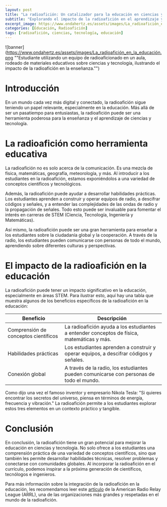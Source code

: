 ```yaml
---
layout: post
title: "La radioafición: Un catalizador para la educación en ciencias y tecnología"
subtitle: "Explorando el impacto de la radioafición en el aprendizaje y la enseñanza de ciencias y tecnología"
excerpt_image: https://www.ondahertz.es/assets/images/La_radioafición_en_la_educación.png
categories: [Educación, Radioafición]
tags: [radioafición, ciencias, tecnología, educación]
---
```


![banner](https://www.ondahertz.es/assets/images/La_radioafición_en_la_educación.png ""Estudiante utilizando un equipo de radioaficionado en un aula, rodeado de materiales educativos sobre ciencias y tecnología, ilustrando el impacto de la radioafición en la enseñanza."")

# Introducción

En un mundo cada vez más digital y conectado, la radioafición sigue teniendo un papel relevante, especialmente en la educación. Más allá de ser un pasatiempo para entusiastas, la radioafición puede ser una herramienta poderosa para la enseñanza y el aprendizaje de ciencias y tecnología.

# La radioafición como herramienta educativa

La radioafición no es solo acerca de la comunicación. Es una mezcla de física, matemáticas, geografía, meteorología, y más. Al introducir a los estudiantes en la radioafición, estamos exponiéndolos a una variedad de conceptos científicos y tecnológicos.

Además, la radioafición puede ayudar a desarrollar habilidades prácticas. Los estudiantes aprenden a construir y operar equipos de radio, a descifrar códigos y señales, y a entender las complejidades de las ondas de radio y la propagación de señales. Todo esto puede ser invaluable para fomentar el interés en carreras de STEM (Ciencia, Tecnología, Ingeniería y Matemáticas).

Así mismo, la radioafición puede ser una gran herramienta para enseñar a los estudiantes sobre la ciudadanía global y la cooperación. A través de la radio, los estudiantes pueden comunicarse con personas de todo el mundo, aprendiendo sobre diferentes culturas y perspectivas.

# El impacto de la radioafición en la educación

La radioafición puede tener un impacto significativo en la educación, especialmente en áreas STEM. Para ilustrar esto, aquí hay una tabla que muestra algunos de los beneficios específicos de la radioafición en la educación:

| Beneficio | Descripción |
| --- | --- |
| Comprensión de conceptos científicos | La radioafición ayuda a los estudiantes a entender conceptos de física, matemáticas y más. |
| Habilidades prácticas | Los estudiantes aprenden a construir y operar equipos, a descifrar códigos y señales. |
| Conexión global | A través de la radio, los estudiantes pueden comunicarse con personas de todo el mundo. |

Como dijo una vez el famoso inventor y empresario Nikola Tesla: "Si quieres encontrar los secretos del universo, piensa en términos de energía, frecuencia y vibración." La radioafición permite a los estudiantes explorar estos tres elementos en un contexto práctico y tangible.

# Conclusión

En conclusión, la radioafición tiene un gran potencial para mejorar la educación en ciencias y tecnología. No solo ofrece a los estudiantes una comprensión práctica de una variedad de conceptos científicos, sino que también les permite desarrollar habilidades técnicas, resolver problemas y conectarse con comunidades globales. Al incorporar la radioafición en el currículo, podemos inspirar a la próxima generación de científicos, tecnólogos e ingenieros.

Para más información sobre la integración de la radioafición en la educación, les recomendamos leer este [artículo](https://www.arrl.org/teachers-institute-on-wireless-technology) de la American Radio Relay League (ARRL), una de las organizaciones más grandes y respetadas en el mundo de la radioafición.